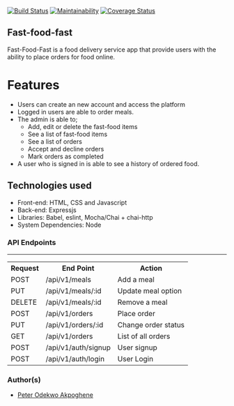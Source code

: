 [![Build Status](https://travis-ci.org/pitaz/fast-food-fast.svg?branch=develop)](https://travis-ci.org/pitaz/fast-food-fast)
[![Maintainability](https://api.codeclimate.com/v1/badges/c69084a3494d3e2a376b/maintainability)](https://codeclimate.com/github/pitaz/fast-food-fast/maintainability)
[![Coverage Status](https://coveralls.io/repos/github/pitaz/fast-food-fast/badge.svg)](https://coveralls.io/github/pitaz/fast-food-fast)

## Fast-food-fast
Fast-Food-Fast is a food delivery service app that provide users with the ability to place orders for food online.

# Features
* Users can create an new account and access the platform
* Logged in users are able to order meals.
* The admin is able to; 
    * Add, edit or delete the fast-food items
    * See a list of fast-food items
    * See a list of orders
    * Accept and decline orders
    * Mark orders as completed
* A user who is signed in is able to see a history of ordered food.

## Technologies used

* Front-end: HTML, CSS and Javascript
* Back-end: Expressjs
* Libraries: Babel, eslint, Mocha/Chai + chai-http
* System Dependencies: Node


<h3>API Endpoints</h3>
<hr>
<table>
  <tr>
      <th>Request</th>
      <th>End Point</th>
      <th>Action</th>
  </tr>
    <tr>
      <td>POST</td>
      <td>/api/v1/meals</td>
      <td>Add a meal</td>
  </tr>
  <tr>
    <td>PUT</td>
    <td>/api/v1/meals/:id</td>
    <td>Update meal option</td>
  </tr>
  <tr>
    <td>DELETE</td>
    <td>/api/v1/meals/:id</td>
    <td>Remove a meal</td>
  </tr>

  <tr>
    <td>POST</td>
    <td>/api/v1/orders</td>
    <td>Place order</td>
  </tr>
  <tr>
    <td>PUT</td>
    <td>/api/v1/orders/:id</td>
    <td>Change order status</td>
  </tr>
  <tr>
    <td>GET</td>
    <td>/api/v1/orders</td>
    <td>List of all orders</td>
  </tr>
  <tr>
    <td>POST</td>
    <td>/api/v1/auth/signup</td>
    <td>User signup</td>
  </tr>
  <tr>
    <td>POST</td>
    <td>/api/v1/auth/login</td>
    <td>User Login</td>
  </tr>
</table>

### Author(s)

* [Peter Odekwo Akpoghene](https://github.com/pitaz)
